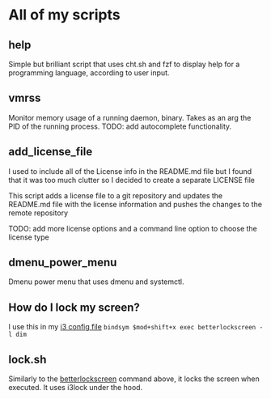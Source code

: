 # All of my scripts

## help
Simple but brilliant script that uses cht.sh and fzf to display help for a programming language, according to user input.

## vmrss
Monitor memory usage of a running daemon, binary. Takes as an arg the PID of the running process. 
TODO: add autocomplete functionality.

## add_license_file

I used to include all of the License info in the README.md file but I found that it was too much clutter so I decided to create a separate LICENSE file

This script adds a license file to a git repository and updates the README.md file with the license information and pushes the changes to the remote repository

TODO: add more license options and a command line option to choose the license type

## dmenu_power_menu 

Dmenu power menu that uses dmenu and systemctl. 

## How do I lock my screen?

I use this in my [i3 config file](../i3wm/config/config)
```bindsym $mod+shift+x exec betterlockscreen -l dim```

## lock.sh 

Similarly to the [betterlockscreen](https://github.com/betterlockscreen/betterlockscreen) command above, it locks the screen when executed. It uses i3lock under the hood. 
